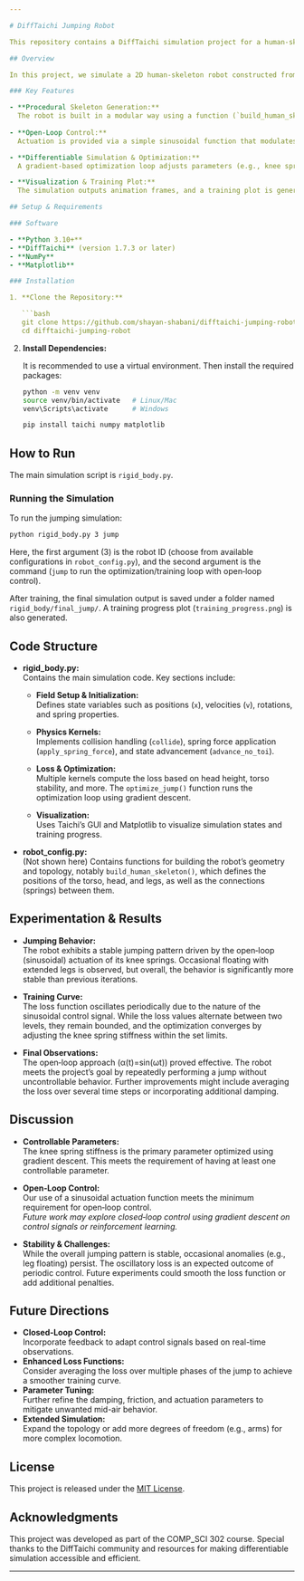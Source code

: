 ```yaml
---

# DiffTaichi Jumping Robot

This repository contains a DiffTaichi simulation project for a human-skeleton robot that jumps using open-loop control. The project builds upon previous labs by evolving the robot's shape and topology and then introducing time‑based actuation to generate rhythmic jumping behavior.  

## Overview

In this project, we simulate a 2D human-skeleton robot constructed from rigid boxes (representing the torso, head, and legs) connected by springs. The system’s dynamics are simulated using DiffTaichi—a high-performance differentiable programming framework.  

### Key Features

- **Procedural Skeleton Generation:**  
  The robot is built in a modular way using a function (`build_human_skeleton()`) that creates the geometric structure and spring-based joints.
  
- **Open-Loop Control:**  
  Actuation is provided via a simple sinusoidal function that modulates the spring rest lengths (and thus the forces) over time. This open‑loop control strategy creates a rhythmic jumping pattern.

- **Differentiable Simulation & Optimization:**  
  A gradient‑based optimization loop adjusts parameters (e.g., knee spring stiffness) to improve performance. The loss function consists of multiple terms including head height, torso stability, velocity, and geometric regularization.

- **Visualization & Training Plot:**  
  The simulation outputs animation frames, and a training plot is generated using Matplotlib to show the evolution of the loss and the optimized stiffness values.

## Setup & Requirements

### Software

- **Python 3.10+**
- **DiffTaichi** (version 1.7.3 or later)
- **NumPy**
- **Matplotlib**

### Installation

1. **Clone the Repository:**

   ```bash
   git clone https://github.com/shayan-shabani/difftaichi-jumping-robot.git
   cd difftaichi-jumping-robot
   ```

2. **Install Dependencies:**

   It is recommended to use a virtual environment. Then install the required packages:
   
   ```bash
   python -m venv venv
   source venv/bin/activate   # Linux/Mac
   venv\Scripts\activate      # Windows

   pip install taichi numpy matplotlib
   ```

## How to Run

The main simulation script is `rigid_body.py`.

### Running the Simulation

To run the jumping simulation:
  
```bash
python rigid_body.py 3 jump
```

Here, the first argument (3) is the robot ID (choose from available configurations in `robot_config.py`), and the second argument is the command (`jump` to run the optimization/training loop with open‑loop control).

After training, the final simulation output is saved under a folder named `rigid_body/final_jump/`. A training progress plot (`training_progress.png`) is also generated.

## Code Structure

- **rigid_body.py:**  
  Contains the main simulation code. Key sections include:
  
  - **Field Setup & Initialization:**  
    Defines state variables such as positions (`x`), velocities (`v`), rotations, and spring properties.
  
  - **Physics Kernels:**  
    Implements collision handling (`collide`), spring force application (`apply_spring_force`), and state advancement (`advance_no_toi`).
  
  - **Loss & Optimization:**  
    Multiple kernels compute the loss based on head height, torso stability, and more. The `optimize_jump()` function runs the optimization loop using gradient descent.
  
  - **Visualization:**  
    Uses Taichi’s GUI and Matplotlib to visualize simulation states and training progress.

- **robot_config.py:**  
  (Not shown here) Contains functions for building the robot’s geometry and topology, notably `build_human_skeleton()`, which defines the positions of the torso, head, and legs, as well as the connections (springs) between them.

## Experimentation & Results

- **Jumping Behavior:**  
  The robot exhibits a stable jumping pattern driven by the open‑loop (sinusoidal) actuation of its knee springs. Occasional floating with extended legs is observed, but overall, the behavior is significantly more stable than previous iterations.

- **Training Curve:**  
  The loss function oscillates periodically due to the nature of the sinusoidal control signal. While the loss values alternate between two levels, they remain bounded, and the optimization converges by adjusting the knee spring stiffness within the set limits.  

- **Final Observations:**  
  The open‑loop approach (α(t)=sin(ωt)) proved effective. The robot meets the project’s goal by repeatedly performing a jump without uncontrollable behavior. Further improvements might include averaging the loss over several time steps or incorporating additional damping.

## Discussion

- **Controllable Parameters:**  
  The knee spring stiffness is the primary parameter optimized using gradient descent. This meets the requirement of having at least one controllable parameter.

- **Open‑Loop Control:**  
  Our use of a sinusoidal actuation function meets the minimum requirement for open‑loop control.  
  *Future work may explore closed‑loop control using gradient descent on control signals or reinforcement learning.*

- **Stability & Challenges:**  
  While the overall jumping pattern is stable, occasional anomalies (e.g., leg floating) persist. The oscillatory loss is an expected outcome of periodic control. Future experiments could smooth the loss function or add additional penalties.

## Future Directions

- **Closed‑Loop Control:**  
  Incorporate feedback to adapt control signals based on real-time observations.
- **Enhanced Loss Functions:**  
  Consider averaging the loss over multiple phases of the jump to achieve a smoother training curve.
- **Parameter Tuning:**  
  Further refine the damping, friction, and actuation parameters to mitigate unwanted mid-air behavior.
- **Extended Simulation:**  
  Expand the topology or add more degrees of freedom (e.g., arms) for more complex locomotion.

## License

This project is released under the [MIT License](LICENSE).

## Acknowledgments

This project was developed as part of the COMP_SCI 302 course. Special thanks to the DiffTaichi community and resources for making differentiable simulation accessible and efficient.

---
```

